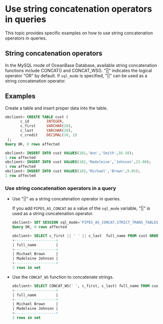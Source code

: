 # Use string concatenation operators in queries

This topic provides specific examples on how to use string concatenation operators in queries.

## String concatenation operators

In the MySQL mode of OceanBase Database, available string concatenation functions include CONCAT() and CONCAT_WS(). "||" indicates the logical operator "OR" by default. If `sql_mode` is specified, "||" can be used as a string concatenation operator.

## Examples

Create a table and insert proper data into the table.

```sql
obclient> CREATE TABLE cust (
       c_id        INTEGER,
       c_first     VARCHAR(20),
       c_last      VARCHAR(20),
       c_credit    DECIMAL(10, 2)
 );
Query OK, 0 rows affected

obclient> INSERT INTO cust VALUES(101,'Ann','Smith',16.10);
1 row affected
obclient> INSERT INTO cust VALUES(102,'Madeleine','Johnson',23.00);
1 row affected
obclient> INSERT INTO cust VALUES(103,'Michael','Brown',9.05);
1 row affected
```

### Use string concatenation operators in a query

* Use "\|\|" as a string concatenation operator in queries.

   If you add `PIPES_AS_CONCAT` as a value of the `sql_mode` variable, "||" is used as a string concatenation operator.

   ```sql
   obclient> SET SESSION sql_mode='PIPES_AS_CONCAT,STRICT_TRANS_TABLES,STRICT_ALL_TABLES';
   Query OK, 0 rows affected

   obclient> SELECT c_first || ' ' || c_last  full_name FROM cust ORDER BY c_last LIMIT 2;
   +-------------------+
   | full_name         |
   +-------------------+
   | Michael Brown     |
   | Madeleine Johnson |
   +-------------------+
   2 rows in set
   ```

* Use the `CONCAT_WS` function to concatenate strings.

   ```sql
   obclient> SELECT CONCAT_WS(' ', c_first, c_last) full_name FROM cust ORDER BY c_last LIMIT 2;
   +-------------------+
   | full_name         |
   +-------------------+
   | Michael Brown     |
   | Madeleine Johnson |
   +-------------------+
   2 rows in set
   ```
